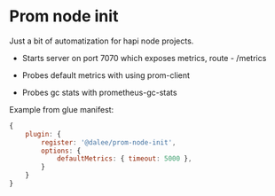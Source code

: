# Prom node init

Just a bit of automatization for hapi node projects.

- Starts server on port 7070 which exposes metrics, route - /metrics

- Probes default metrics with using prom-client

- Probes gc stats with prometheus-gc-stats

Example from glue manifest:

```js
{
    plugin: {
        register: '@dalee/prom-node-init',
        options: {
            defaultMetrics: { timeout: 5000 },
        }
    }
}
```
